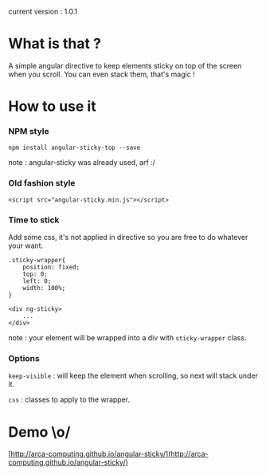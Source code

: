 current version : 1.0.1

# What is that ?
A simple angular directive to keep elements sticky on top of the screen when you scroll. You can even stack them, that's magic !

# How to use it
### NPM style
    npm install angular-sticky-top --save
note : angular-sticky was already used, arf :/

### Old fashion style
    <script src="angular-sticky.min.js"></script>
    
### Time to stick
Add some css, it's not applied in directive so you are free to do whatever your want.

    .sticky-wrapper{
        position: fixed;
        top: 0;
        left: 0;
        width: 100%;
    }

    <div ng-sticky>
        ...
    </div>

note : your element will be wrapped into a div with `sticky-wrapper` class.
    
### Options
`keep-visible` : will keep the element when scrolling, so next will stack under it.

`css` : classes to apply to the wrapper.

# Demo \o/
[http://arca-computing.github.io/angular-sticky/](http://arca-computing.github.io/angular-sticky/)